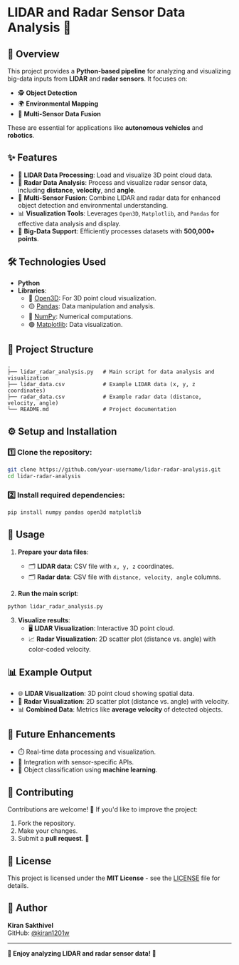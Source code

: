 # LIDAR and Radar Sensor Data Analysis 🚀

## 📝 Overview
This project provides a **Python-based pipeline** for analyzing and visualizing big-data inputs from **LIDAR** and **radar sensors**. It focuses on:
- 🕵️ **Object Detection**
- 🌍 **Environmental Mapping**
- 🔄 **Multi-Sensor Data Fusion**

These are essential for applications like **autonomous vehicles** and **robotics**.

## ✨ Features
- 🔹 **LIDAR Data Processing**: Load and visualize 3D point cloud data.
- 🔹 **Radar Data Analysis**: Process and visualize radar sensor data, including **distance**, **velocity**, and **angle**.
- 🔹 **Multi-Sensor Fusion**: Combine LIDAR and radar data for enhanced object detection and environmental understanding.
- 📊 **Visualization Tools**: Leverages `Open3D`, `Matplotlib`, and `Pandas` for effective data analysis and display.
- 🚀 **Big-Data Support**: Efficiently processes datasets with **500,000+ points**.

## 🛠️ Technologies Used
- **Python**
- **Libraries**:
  - 🔷 [Open3D](http://www.open3d.org/): For 3D point cloud visualization.
  - 🟡 [Pandas](https://pandas.pydata.org/): Data manipulation and analysis.
  - 🔵 [NumPy](https://numpy.org/): Numerical computations.
  - 🟢 [Matplotlib](https://matplotlib.org/): Data visualization.

## 📂 Project Structure
```
.
├── lidar_radar_analysis.py   # Main script for data analysis and visualization
├── lidar_data.csv            # Example LIDAR data (x, y, z coordinates)
├── radar_data.csv            # Example radar data (distance, velocity, angle)
└── README.md                 # Project documentation
```

## ⚙️ Setup and Installation
### 1️⃣ Clone the repository:
```bash
git clone https://github.com/your-username/lidar-radar-analysis.git
cd lidar-radar-analysis
```

### 2️⃣ Install required dependencies:
```bash
pip install numpy pandas open3d matplotlib
```

## 🚀 Usage
1. **Prepare your data files**:
   - 🗂️ **LIDAR data**: CSV file with `x, y, z` coordinates.
   - 🗂️ **Radar data**: CSV file with `distance, velocity, angle` columns.

2. **Run the main script**:
```bash
python lidar_radar_analysis.py
```

3. **Visualize results**:
   - 🖥️ **LIDAR Visualization**: Interactive 3D point cloud.
   - 📈 **Radar Visualization**: 2D scatter plot (distance vs. angle) with color-coded velocity.

## 📊 Example Output
- 🌐 **LIDAR Visualization**: 3D point cloud showing spatial data.
- 🎯 **Radar Visualization**: 2D scatter plot (distance vs. angle) with velocity.
- 📊 **Combined Data**: Metrics like **average velocity** of detected objects.

## 🔮 Future Enhancements
- ⏱️ Real-time data processing and visualization.
- 🔗 Integration with sensor-specific APIs.
- 🤖 Object classification using **machine learning**.

## 🤝 Contributing
Contributions are welcome! 🎉 If you'd like to improve the project:
1. Fork the repository.
2. Make your changes.
3. Submit a **pull request**. 🙌

## 📜 License
This project is licensed under the **MIT License** - see the [LICENSE](LICENSE) file for details.

## 👤 Author
**Kiran Sakthivel**  
GitHub: [@kiran1201w](https://github.com/kiran1201w)

---
**🚀 Enjoy analyzing LIDAR and radar sensor data! 🌟**
